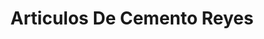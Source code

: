 ---
title: "Articulos De Cemento Reyes"
url: /mazatenango/articulos-de-cemento-reyes/
shop: Eisenwaren
---